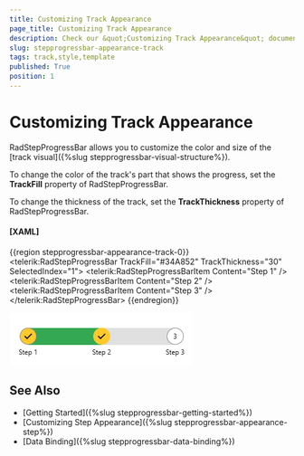 ```yaml
---
title: Customizing Track Appearance
page_title: Customizing Track Appearance
description: Check our &quot;Customizing Track Appearance&quot; documentation article for the RadStepProgressBar control.
slug: stepprogressbar-appearance-track
tags: track,style,template
published: True
position: 1
---
```


# Customizing Track Appearance

RadStepProgressBar allows you to customize the color and size of the [track visual]({%slug stepprogressbar-visual-structure%}).

To change the color of the track's part that shows the progress, set the __TrackFill__ property of RadStepProgressBar.

To change the thickness of the track, set the __TrackThickness__ property of RadStepProgressBar.

#### __[XAML]__
{{region stepprogressbar-appearance-track-0}}
	<telerik:RadStepProgressBar TrackFill="#34A852" TrackThickness="30" SelectedIndex="1">
		<telerik:RadStepProgressBarItem Content="Step 1" />
		<telerik:RadStepProgressBarItem Content="Step 2" />
		<telerik:RadStepProgressBarItem Content="Step 3" />
	</telerik:RadStepProgressBar>
{{endregion}}

![WPF RadStepProgressBar ](images/stepprogressbar-appearance-track-0.png)

## See Also
* [Getting Started]({%slug stepprogressbar-getting-started%})
* [Customizing Step Appearance]({%slug stepprogressbar-appearance-step%})
* [Data Binding]({%slug stepprogressbar-data-binding%})